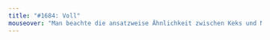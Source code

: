 ```yaml
---
title: "#1684: Voll"
mouseover: "Man beachte die ansatzweise Ähnlichkeit zwischen Keks und Mond."
---
```


